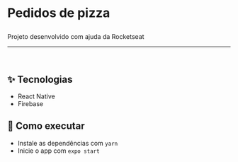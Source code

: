 <h1 allign="center">
  <p> Pedidos de pizza </p>
</h1>
<p allign="center"> Projeto desenvolvido com ajuda da Rocketseat </p>
<hr>
<br>

## ✨ Tecnologias

- React Native
- Firebase

## 🚀 Como executar

- Instale as dependências com `yarn`
- Inicie o app com `expo start`
